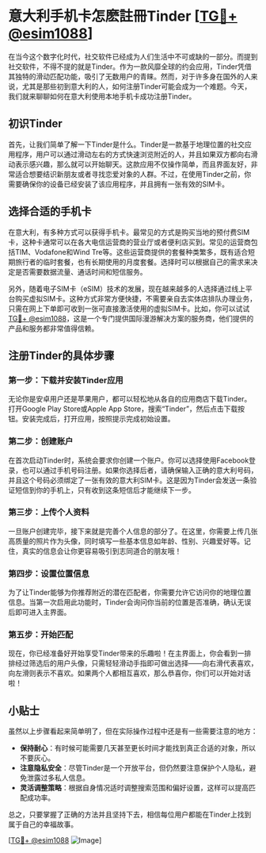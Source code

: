 # 意大利手机卡怎麽註冊Tinder [[TG💪+ @esim1088](https://t.me/s/esim1088)]

在当今这个数字化时代，社交软件已经成为人们生活中不可或缺的一部分。而提到社交软件，不得不提的就是Tinder。作为一款风靡全球的约会应用，Tinder凭借其独特的滑动匹配功能，吸引了无数用户的青睐。然而，对于许多身在国外的人来说，尤其是那些初到意大利的人，如何注册Tinder可能会成为一个难题。今天，我们就来聊聊如何在意大利使用本地手机卡成功注册Tinder。

## 初识Tinder

首先，让我们简单了解一下Tinder是什么。Tinder是一款基于地理位置的社交应用程序，用户可以通过滑动左右的方式快速浏览附近的人，并且如果双方都向右滑动表示感兴趣，那么就可以开始聊天。这款应用不仅操作简单，而且界面友好，非常适合想要结识新朋友或者寻找恋爱对象的人群。不过，在使用Tinder之前，你需要确保你的设备已经安装了该应用程序，并且拥有一张有效的SIM卡。

## 选择合适的手机卡

在意大利，有多种方式可以获得手机卡。最常见的方式是购买当地的预付费SIM卡，这种卡通常可以在各大电信运营商的营业厅或者便利店买到。常见的运营商包括TIM、Vodafone和Wind Tre等。这些运营商提供的套餐种类繁多，既有适合短期旅行者的临时套餐，也有长期使用的月度套餐。选择时可以根据自己的需求来决定是否需要数据流量、通话时间和短信服务。

另外，随着电子SIM卡（eSIM）技术的发展，现在越来越多的人选择通过线上平台购买虚拟SIM卡。这种方式非常方便快捷，不需要亲自去实体店排队办理业务，只需在网上下单即可收到一张可直接激活使用的虚拟SIM卡。比如，你可以试试[TG💪+ @esim1088](https://t.me/s/esim1088)，这是一个专门提供国际漫游解决方案的服务商，他们提供的产品和服务都非常值得信赖。

## 注册Tinder的具体步骤

### 第一步：下载并安装Tinder应用

无论你是安卓用户还是苹果用户，都可以轻松地从各自的应用商店下载Tinder。打开Google Play Store或Apple App Store，搜索“Tinder”，然后点击下载按钮。安装完成后，打开应用，按照提示完成初始设置。

### 第二步：创建账户

在首次启动Tinder时，系统会要求你创建一个账户。你可以选择使用Facebook登录，也可以通过手机号码注册。如果你选择后者，请确保输入正确的意大利号码，并且这个号码必须绑定了一张有效的意大利SIM卡。这是因为Tinder会发送一条验证短信到你的手机上，只有收到这条短信后才能继续下一步。

### 第三步：上传个人资料

一旦账户创建完毕，接下来就是完善个人信息的部分了。在这里，你需要上传几张高质量的照片作为头像，同时填写一些基本信息如年龄、性别、兴趣爱好等。记住，真实的信息会让你更容易吸引到志同道合的朋友哦！

### 第四步：设置位置信息

为了让Tinder能够为你推荐附近的潜在匹配者，你需要允许它访问你的地理位置信息。当第一次启用此功能时，Tinder会询问你当前的位置是否准确，确认无误后即可进入主界面。

### 第五步：开始匹配

现在，你已经准备好开始享受Tinder带来的乐趣啦！在主界面上，你会看到一排排经过筛选后的用户头像，只需轻轻滑动手指即可做出选择——向右滑代表喜欢，向左滑则表示不喜欢。如果两个人都相互喜欢，那么恭喜你，你们可以开始对话啦！

## 小贴士

虽然以上步骤看起来简单明了，但在实际操作过程中还是有一些需要注意的地方：

- **保持耐心**：有时候可能需要几天甚至更长时间才能找到真正合适的对象，所以不要灰心。
- **注意隐私安全**：尽管Tinder是一个开放平台，但仍然要注意保护个人隐私，避免泄露过多私人信息。
- **灵活调整策略**：根据自身情况适时调整搜索范围和偏好设置，这样可以提高匹配成功率。

总之，只要掌握了正确的方法并且坚持下去，相信每位用户都能在Tinder上找到属于自己的幸福故事。

[[TG💪+ @esim1088](https://t.me/s/esim1088) ![Image](https://i.postimg.cc/4NQfJmqS/Snipaste-2025-05-13-00-14-12.png)]